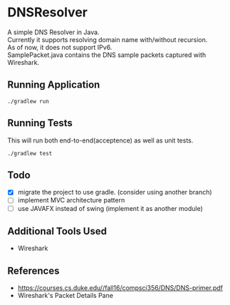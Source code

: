 # DNSResolver
A simple DNS Resolver in Java. <br />
Currently it supports resolving domain name with/without recursion. <br />
As of now, it does not support IPv6. <br />
SamplePacket.java contains the DNS sample packets captured with Wireshark.

## Running Application
```
./gradlew run
```

## Running Tests
This will run both end-to-end(acceptence) as well as unit tests.
```
./gradlew test
```

## Todo
- [x] migrate the project to use gradle. (consider using another branch)
- [ ] implement MVC architecture pattern
- [ ] use JAVAFX instead of swing (implement it as another module)

## Additional Tools Used
- Wireshark

## References
- https://courses.cs.duke.edu//fall16/compsci356/DNS/DNS-primer.pdf
- Wireshark's Packet Details Pane
